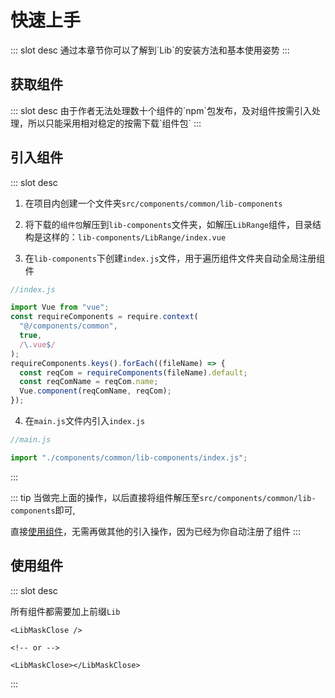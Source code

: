 # 快速上手

<ContainerBox title="介绍">
::: slot desc
通过本章节你可以了解到`Lib`的安装方法和基本使用姿势
:::
</ContainerBox>

## 获取组件

<ContainerBox title="通过下载组件包链接获取">
::: slot desc
由于作者无法处理数十个组件的`npm`包发布，及对组件按需引入处理，所以只能采用相对稳定的按需下载`组件包`
:::
</ContainerBox>

## 引入组件

<ContainerBox title="与普通组件使用方法一致">
::: slot desc

1. 在项目内创建一个文件夹`src/components/common/lib-components`

2. 将下载的`组件包`解压到`lib-components`文件夹，如解压`LibRange`组件，目录结构是这样的：`lib-components/LibRange/index.vue`

3. 在`lib-components`下创建`index.js`文件，用于遍历组件文件夹自动全局注册组件

```js
//index.js

import Vue from "vue";
const requireComponents = require.context(
  "@/components/common",
  true,
  /\.vue$/
);
requireComponents.keys().forEach((fileName) => {
  const reqCom = requireComponents(fileName).default;
  const reqComName = reqCom.name;
  Vue.component(reqComName, reqCom);
});
```

4. 在`main.js`文件内引入`index.js`

```js
//main.js

import "./components/common/lib-components/index.js";
```

:::
</ContainerBox>

::: tip
当做完上面的操作，以后直接将组件解压至`src/components/common/lib-components`即可,

直接[使用组件](/Components/base/start.html#使用组件)，无需再做其他的引入操作，因为已经为你自动注册了组件
:::

## 使用组件

<ContainerBox title="采用大驼峰命名组件">
::: slot desc

所有组件都需要加上前缀`Lib`

```vue
<LibMaskClose />

<!-- or -->

<LibMaskClose></LibMaskClose>
```

:::
</ContainerBox>
